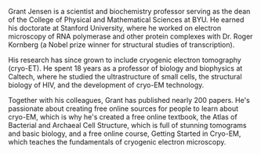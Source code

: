 Grant Jensen is a scientist and biochemistry professor serving as the dean of the College of Physical and Mathematical Sciences at BYU. He earned his doctorate at Stanford University, where he worked on electron microscopy of RNA polymerase and other protein complexes with Dr. Roger Kornberg (a Nobel prize winner for structural studies of transcription). 

His research has since grown to include cryogenic electron tomography (cryo-ET). He spent 18 years as a professor of biology and biophysics at Caltech, where he studied the ultrastructure of small cells, the structural biology of HIV, and the development of cryo-EM technology. 

Together with his colleagues, Grant has published nearly 200 papers. He's passionate about creating free online sources for people to learn about cryo-EM, which is why he's created a free online textbook, the Atlas of Bacterial and Archaeal Cell Structure, which is full of stunning tomograms and basic biology, and a free online course, Getting Started in Cryo-EM, which teaches the fundamentals of cryogenic electron microscopy. 
